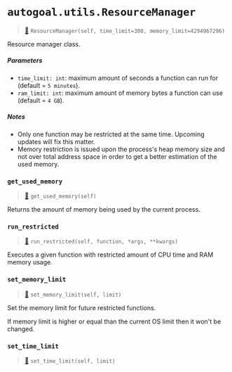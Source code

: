 # `autogoal.utils.ResourceManager`

> [📝](https://github.com/autogal/autogoal/blob/main/autogoal/utils/_resource.py#L9)
> `ResourceManager(self, time_limit=300, memory_limit=4294967296)`

Resource manager class.

##### Parameters

- `time_limit: int`: maximum amount of seconds a function can run for (default = `5 minutes`).
- `ram_limit: int`: maximum amount of memory bytes a function can use (default = `4 GB`).

##### Notes

- Only one function may be restricted at the same time.
  Upcoming updates will fix this matter.
- Memory restriction is issued upon the process's heap memory size and not
  over total address space in order to get a better estimation of the used memory.
### `get_used_memory`

> [📝](https://github.com/autogoal/autogoal/blob/main/autogoal/utils/_resource.py#L85)
> `get_used_memory(self)`

Returns the amount of memory being used by the current process.
### `run_restricted`

> [📝](https://github.com/autogoal/autogoal/blob/main/autogoal/utils/_resource.py#L100)
> `run_restricted(self, function, *args, **kwargs)`

Executes a given function with restricted amount of
CPU time and RAM memory usage.
### `set_memory_limit`

> [📝](https://github.com/autogoal/autogoal/blob/main/autogoal/utils/_resource.py#L32)
> `set_memory_limit(self, limit)`

Set the memory limit for future restricted functions.

If memory limit is higher or equal than the current OS limit
then it won't be changed.
### `set_time_limit`

> [📝](https://github.com/autogoal/autogoal/blob/main/autogoal/utils/_resource.py#L57)
> `set_time_limit(self, limit)`

